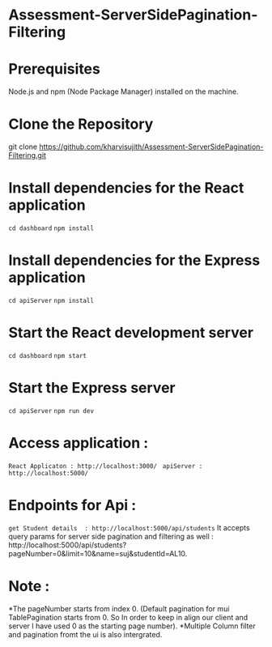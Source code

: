 # Assessment-ServerSidePagination-Filtering
# Prerequisites
Node.js and npm (Node Package Manager) installed on the machine.
# Clone the Repository 
git clone https://github.com/kharvisujith/Assessment-ServerSidePagination-Filtering.git 


  # Install dependencies for the React application
  `cd dashboard`
  `npm install`
  
 # Install dependencies for the Express application
  `cd apiServer`
  `npm install`

 # Start the React development server
  `cd dashboard`
  `npm start`

 # Start the Express server
  `cd apiServer`
  `npm run dev`


# Access application : 
  `React Applicaton : http://localhost:3000/ ` 
  `apiServer : http://localhost:5000/  `

# Endpoints for Api : 
  `get Student details  : http://localhost:5000/api/students`
  It accepts query params for server side pagination and filtering as well : http://localhost:5000/api/students?pageNumber=0&limit=10&name=suj&studentId=AL10.
  
# Note : 
*The pageNumber starts from index 0. (Default pagination for mui TablePagination starts from 0. So In order to keep in align our client and server I have used 0 as the starting page number).
*Multiple Column filter and pagination fromt the ui is also intergrated.



  


